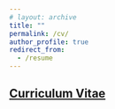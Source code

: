 ```yaml
---
# layout: archive
title: ""
permalink: /cv/
author_profile: true
redirect_from:
  - /resume
---
```


## [Curriculum Vitae](https://hanfeiyu.github.io/files/Resume_Hanfei_Yu.pdf)
